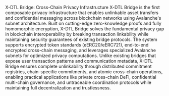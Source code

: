 X-DTL Bridge: Cross-Chain Privacy Infrastructure
X-DTL Bridge is the first composable privacy infrastructure that enables unlinkable asset transfers and confidential messaging across blockchain networks using Avalanche's subnet architecture. Built on cutting-edge zero-knowledge proofs and fully homomorphic encryption, X-DTL Bridge solves the fundamental privacy gap in blockchain interoperability by breaking transaction linkability while maintaining security guarantees of existing bridge protocols. The system supports encrypted token standards (eERC20/eERC721), end-to-end encrypted cross-chain messaging, and leverages specialized Avalanche subnets for optimized privacy computations. Unlike existing bridges that expose user transaction patterns and communication metadata, X-DTL Bridge ensures complete unlinkability through distributed commitment registries, chain-specific commitments, and atomic cross-chain operations, enabling practical applications like private cross-chain DeFi, confidential multi-chain governance, and untraceable coordination protocols while maintaining full decentralization and trustlessness.

